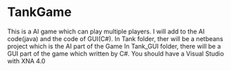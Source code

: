 TankGame
========

This is a AI game which can play multiple players. I will add to the AI code(java) and the code of GUI(C#). 
In Tank folder, ther will be a netbeans project which is the AI part of the Game
In Tank_GUI folder, there will be a GUI part of the game which written by C#. You should have a Visual Studio with XNA 4.0
